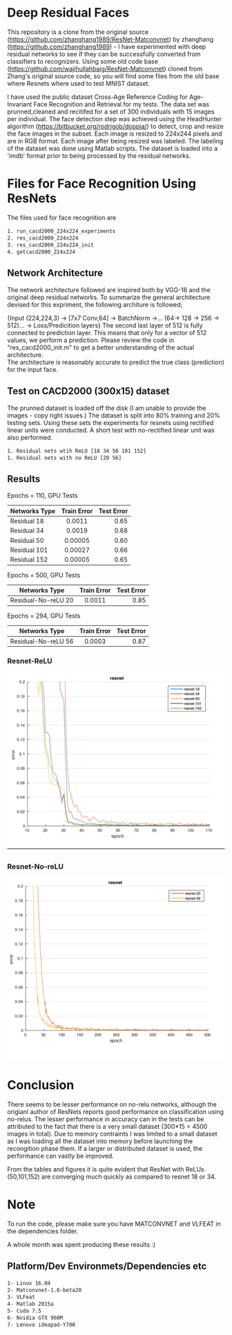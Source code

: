 # Deep Residual Faces

This repository is a clone from the original source (https://github.com/zhanghang1989/ResNet-Matconvnet) by zhanghang (https://github.com/zhanghang1989) - 
I have experimented with deep residual networks to see if they can be successfully converted from classifiers to recognizers. Using some old code base (https://github.com/wajihullahbaig/ResNet-Matconvnet) cloned from Zhang's original source code, so you will find some files from the old base where Resnets where used to test MNIST dataset.

I have used the public dataset Cross-Age Reference Coding for Age-Invariant Face Recognition and Retrieval for my tests. The data set was prunned,cleaned and recitifed for a set of 300 individuals with 15 images per individual. The face detection step was achieved using the HeadHunter algorithm (https://bitbucket.org/rodrigob/doppia/) to detect, crop and resize the face images in the subset. 
Each image is resized to 224x244 pixels and are in RGB format. Each image after being resized was labeled.
The labeling of the dataset was done using Matlab scripts. The dataset is loaded into a 'imdb' format prior to being processed by the residual networks. 



# Files for Face Recognition Using ResNets
The files used for face recognition are

	1. run_cacd2000_224x224_experiments
	2. res_cacd2000_224x224
	3. res_cacd2000_224x224_init
	4. getcacd2000_224x224

## Network Architecture
The network architecture followed are inspired both by VGG-16 and the original deep residual networks.
To summarize the general architecture devised for this expriment, the following architure is followed; 

{Input (224,224,3) -> [7x7 Conv,64] -> BatchNorm ->... (64-> 128 -> 256 -> 512)... -> Loss/Predicition layers}
The second last layer of 512 is fully connected to prediction layer. This means that only for a vector of 512 values, we perform
a prediction. 
Please review the code in "res_cacd2000_init.m" to get a better understanding of the actual architecture.    
The architecture is reasonably accurate to predict the true class (prediction) for the input face. 

## Test on CACD2000 (300x15) dataset
The prunned dataset is loaded off the disk (I am unable to provide the images - copy right issues.) The dataset is split into 80% training and 20% testing sets.
Using these sets the experiments for resnets using rectified linear units were conducted. A short test with no-rectified linear unit was also performed. 

	1. Residual nets wtih ReLU [18 34 50 101 152]
	1. Residual nets with no ReLU [20 56]

## Results 

Epochs = 110, GPU Tests 

| Networks Type        | Train Error  | Test Error |
| ---------------------|:------------:| ----------:|
| Residual 18          | 0.0011       | 0.65       | 
| Residual 34	       | 0.0019       | 0.68       | 
| Residual 50	       | 0.00005      | 0.60       | 
| Residual 101	       | 0.00027      | 0.66       |
| Residual 152	       | 0.00005      | 0.65       |  

Epochs = 500, GPU Tests 

| Networks Type        | Train Error  | Test Error |
| ---------------------|:------------:| ----------:|
| Residual-No-reLU 20  | 0.0011       | 0.85	   | 

Epochs = 294, GPU Tests 

| Networks Type        | Train Error  | Test Error |
| ---------------------|:------------:| ----------:|
| Residual-No-reLU 56  | 0.0003       | 0.87       | 
		         

### Resnet-ReLU 
![Residual nets](https://github.com/wajihullahbaig/Deep-Residual-Faces/blob/master/figures/resnet-relu.png)

### Resnet-No-reLU 
![Residual-No-ReLU nets](https://github.com/wajihullahbaig/Deep-Residual-Faces/blob/master/figures/resnet-no-relu.png)


# Conclusion
There seems to be lesser performance on no-relu networks, although the origianl author of ResNets reports good performance on classification using no-relus. 
The lesser performance in accuracy can in the tests can be attributed to the fact that there is a very small dataset (300*15 = 4500 images in total). 
Due to memory contraints I was limited to a small dataset as I was loading all the dataset into memory before launching the recongition phase them. 
If a larger or distributed dataset is used, the performance can vastly be improved.

From the tables and figures it is quite evident that ResNet with ReLUs (50,101,152) are converging much quickly as compared to resnet 18 or 34. 

# Note
To run the code, please make sure you have MATCONVNET and VLFEAT in the dependencies folder.
 
A whole month was spent producing these results :)  

## Platform/Dev Environmets/Dependencies etc

	1- Linux 16.04
	2- Matconvnet-1.0-beta20
	3- VLFeat
	4- Matlab 2015a
	5- Cuda 7.5
	6- Nvidia GTX 960M
	7- Lenovo ideapad-Y700
